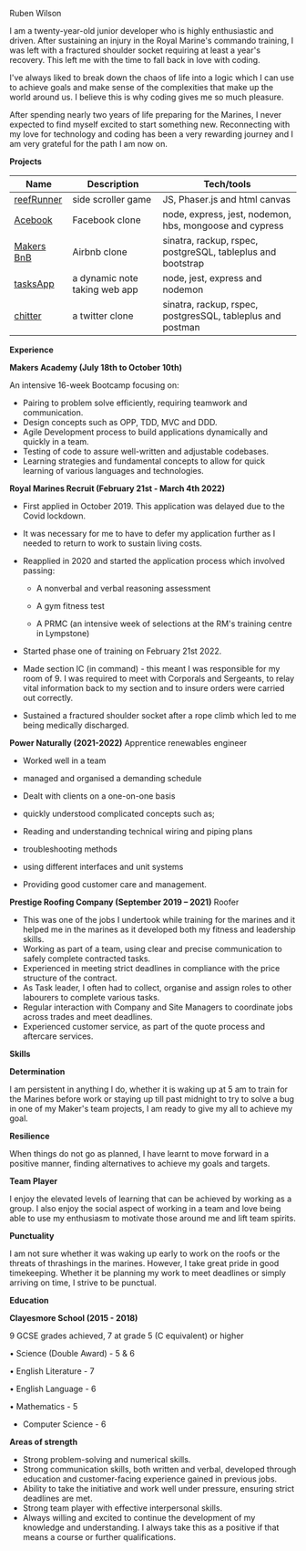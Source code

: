 Ruben Wilson

I am a twenty-year-old junior developer who is highly enthusiastic and driven. After sustaining an injury in the Royal Marine's commando training, I was left with a fractured shoulder socket requiring at least a year's recovery. This left me with the time to fall back in love with coding.

I've always liked to break down the chaos of life into a logic which I can use to achieve goals and make sense of the complexities that make up the world around us. I believe this is why coding gives me so much pleasure.

After spending nearly two years of life preparing for the Marines, I never expected to find myself excited to start something new. Reconnecting with my love for technology and coding has been a very rewarding journey and I am very grateful for the path I am now on.

**Projects**


| **Name** | **Description** | **Tech/tools** |
| ---      | ---             | ---            |
|[reefRunner](https://github.com/ruben-wilson/team-sea-urchins)| side scroller game | JS, Phaser.js and html canvas |
|[Acebook](https://github.com/ruben-wilson/acebook-node-slugs) | Facebook clone | node, express, jest, nodemon, hbs, mongoose and cypress |
|[Makers BnB](https://github.com/ruben-wilson/makersbnb)| Airbnb clone | sinatra, rackup, rspec, postgreSQL, tableplus and bootstrap |
|[tasksApp](https://github.com/ruben-wilson/tasks-app) | a dynamic note taking web app | node, jest, express and nodemon |
|[chitter](https://github.com/ruben-wilson/chitter-challenge) | a twitter clone| sinatra, rackup, rspec, postgresSQL, tableplus and postman |


**Experience**

**Makers Academy (July 18th to October 10th)**

An intensive 16-week Bootcamp focusing on:

- Pairing to problem solve efficiently, requiring teamwork and communication.
- Design concepts such as OPP, TDD, MVC and DDD.
- Agile Development process to build applications dynamically and quickly in a team.
- Testing of code to assure well-written and adjustable codebases.
- Learning strategies and fundamental concepts to allow for quick learning of various languages and technologies.

**Royal Marines Recruit (February 21st - March 4th 2022)**

- First applied in October 2019. This application was delayed due to the Covid lockdown.

- It was necessary for me to have to defer my application further as I needed to return to work to sustain living costs.

- Reapplied in 2020 and started the application process which involved passing:

    - A nonverbal and verbal reasoning assessment

    - A gym fitness test

    - A PRMC (an intensive week of selections at the RM's training centre in Lympstone)

- Started phase one of training on February 21st 2022.
- Made section IC (in command) - this meant I was responsible for my room of 9. I was required to meet with Corporals and Sergeants, to relay vital information back to my section and to insure orders were carried out correctly.

- Sustained a fractured shoulder socket after a rope climb which led to me being medically discharged.

**Power Naturally (2021-2022)** Apprentice renewables engineer

- Worked well in a team
- managed and organised a demanding schedule
- Dealt with clients on a one-on-one basis
- quickly understood complicated concepts such as;

- Reading and understanding technical wiring and piping plans
- troubleshooting methods
- using different interfaces and unit systems
- Providing good customer care and management.

**Prestige Roofing Company (September 2019 – 2021)** Roofer

- This was one of the jobs I undertook while training for the marines and it helped me in the marines as it developed both my fitness and leadership skills.
- Working as part of a team, using clear and precise communication to safely complete contracted tasks.
- Experienced in meeting strict deadlines in compliance with the price structure of the contract.
- As Task leader, I often had to collect, organise and assign roles to other labourers to complete various tasks.
- Regular interaction with Company and Site Managers to coordinate jobs across trades and meet deadlines.
- Experienced customer service, as part of the quote process and aftercare services.

**Skills**

**Determination**

I am persistent in anything I do, whether it is waking up at 5 am to train for the Marines before work or staying up till past midnight to try to solve a bug in one of my Maker's team projects, I am ready to give my all to achieve my goal.

**Resilience**

When things do not go as planned, I have learnt to move forward in a positive manner, finding alternatives to achieve my goals and targets.

**Team Player**

I enjoy the elevated levels of learning that can be achieved by working as a group. I also enjoy the social aspect of working in a team and love being able to use my enthusiasm to motivate those around me and lift team spirits.

**Punctuality**

I am not sure whether it was waking up early to work on the roofs or the threats of thrashings in the marines. However, I take great pride in good timekeeping. Whether it be planning my work to meet deadlines or simply arriving on time, I strive to be punctual.

**Education**

**Clayesmore School (2015 - 2018)**

9 GCSE grades achieved, 7 at grade 5 (C equivalent) or higher

• Science (Double Award) - 5 & 6

• English Literature - 7

• English Language - 6

• Mathematics - 5

- Computer Science - 6

**Areas of strength**

- Strong problem-solving and numerical skills.
- Strong communication skills, both written and verbal, developed through education and customer-facing experience gained in previous jobs.
- Ability to take the initiative and work well under pressure, ensuring strict deadlines are met.
- Strong team player with effective interpersonal skills.
- Always willing and excited to continue the development of my knowledge and understanding. I always take this as a positive if that means a course or further qualifications.
